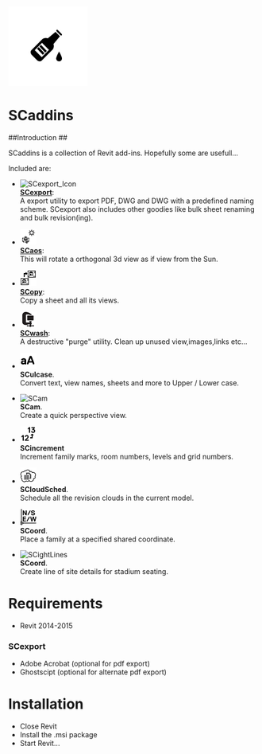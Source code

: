 ![SCexport logo](./share/icons/scaddins-wix.png)

# SCaddins #

##Introduction ##

SCaddins is a collection of Revit add-ins.
Hopefully some are usefull...

Included are:


 * ![SCexport_Icon](scaddins/src/master/share/icons/ribbon/scexport-rvt.png)  
   [**SCexport**](https://bitbucket.org/anicholas/scaddins/wiki/SCexport):  
    A export utility to export PDF, DWG and DWG with a predefined naming scheme.
    SCexport also includes other goodies like bulk sheet renaming and bulk revision(ing).

 * ![SCaos](share/icons/ribbon/scaos-rvt.png)  
   [**SCaos**](https://bitbucket.org/anicholas/scaddins/wiki/SCaos):  
    This will rotate a orthogonal 3d view as if view from the Sun.

 * ![SCopy](share/icons/ribbon/scopy-rvt.png)  
   [**SCopy**](https://bitbucket.org/anicholas/scaddins/wiki/SCopy):  
    Copy a sheet and all its views.

 * ![SCwash](share/icons/ribbon/scwash-rvt.png)  
   [**SCwash**](https://bitbucket.org/anicholas/scaddins/wiki/SCwash):  
    A destructive "purge" utility. Clean up unused view,images,links etc...

 * ![SCulcase](share/icons/ribbon/sculcase-rvt.png)  
    **SCulcase**.  
    Convert text, view names, sheets and more to Upper / Lower case.

 * ![SCam](share/icons/ribbon/scam-rvt.png)  
    **SCam**.  
    Create a quick perspective view.

 * ![SCincrement](share/icons/ribbon/scincrement-rvt.png)  
    **SCincrement**  
     Increment family marks, room numbers, levels and grid numbers.

 * ![SCloudSched](share/icons/ribbon/scloudsched-rvt.png)  
    **SCloudSched**.  
    Schedule all the revision clouds in the current model.

 * ![SCoord](share/icons/ribbon/scoord-rvt.png)  
    **SCoord**.  
    Place a family at a specified shared coordinate.

 * ![SCightLines](share/icons/ribbon/scightlins-rvt.png)  
    **SCoord**.  
    Create line of site details for stadium seating.

# Requirements #

* Revit 2014-2015

### SCexport ###

* Adobe Acrobat (optional for pdf export)
* Ghostscipt (optional for alternate pdf export)


# Installation #

* Close Revit
* Install the .msi package
* Start Revit...


